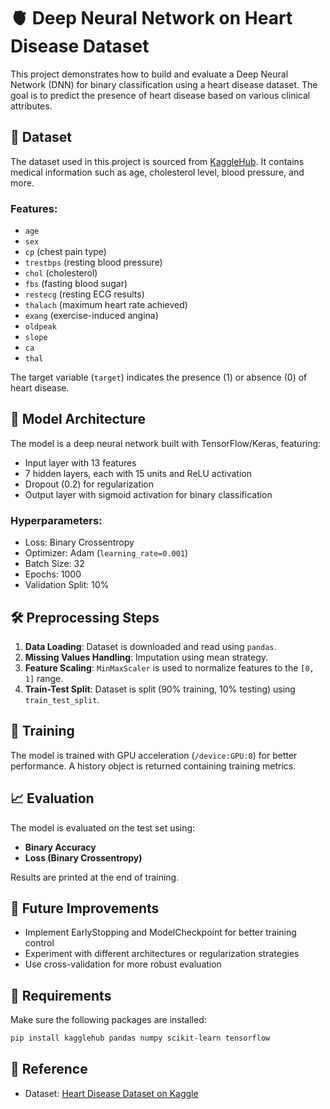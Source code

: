 
# 🫀 Deep Neural Network on Heart Disease Dataset

This project demonstrates how to build and evaluate a Deep Neural Network (DNN) for binary classification using a heart disease dataset. The goal is to predict the presence of heart disease based on various clinical attributes.

## 📁 Dataset

The dataset used in this project is sourced from [KaggleHub](https://www.kaggle.com/datasets/yasserh/heart-disease-dataset). It contains medical information such as age, cholesterol level, blood pressure, and more.

### Features:
- `age`
- `sex`
- `cp` (chest pain type)
- `trestbps` (resting blood pressure)
- `chol` (cholesterol)
- `fbs` (fasting blood sugar)
- `restecg` (resting ECG results)
- `thalach` (maximum heart rate achieved)
- `exang` (exercise-induced angina)
- `oldpeak`
- `slope`
- `ca`
- `thal`

The target variable (`target`) indicates the presence (1) or absence (0) of heart disease.

## 🧠 Model Architecture

The model is a deep neural network built with TensorFlow/Keras, featuring:
- Input layer with 13 features
- 7 hidden layers, each with 15 units and ReLU activation
- Dropout (0.2) for regularization
- Output layer with sigmoid activation for binary classification

### Hyperparameters:
- Loss: Binary Crossentropy
- Optimizer: Adam (`learning_rate=0.001`)
- Batch Size: 32
- Epochs: 1000
- Validation Split: 10%

## 🛠️ Preprocessing Steps

1. **Data Loading**: Dataset is downloaded and read using `pandas`.
2. **Missing Values Handling**: Imputation using mean strategy.
3. **Feature Scaling**: `MinMaxScaler` is used to normalize features to the `[0, 1]` range.
4. **Train-Test Split**: Dataset is split (90% training, 10% testing) using `train_test_split`.

## 🚀 Training

The model is trained with GPU acceleration (`/device:GPU:0`) for better performance. A history object is returned containing training metrics.

## 📈 Evaluation

The model is evaluated on the test set using:
- **Binary Accuracy**
- **Loss (Binary Crossentropy)**

Results are printed at the end of training.

## 📌 Future Improvements

- Implement EarlyStopping and ModelCheckpoint for better training control
- Experiment with different architectures or regularization strategies
- Use cross-validation for more robust evaluation

## 🧾 Requirements

Make sure the following packages are installed:
```bash
pip install kagglehub pandas numpy scikit-learn tensorflow
```

## 📎 Reference

- Dataset: [Heart Disease Dataset on Kaggle](https://www.kaggle.com/datasets/yasserh/heart-disease-dataset)
